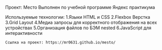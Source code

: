 Проект: Место Выполнен по учебной программе Яндекс практикума

 Используемые технологии:
    1.Языки HTML и CSS
    2.Flexbox Верстка
    3.Grid Layout
    4.Медиа запросы для корректного отображения на всех устройствах
    5.Организация файлов по БЭМ nested
    6.JavaScript для интерактивности

    Ссылка на проект: https://mr0631.github.io/mesto/
